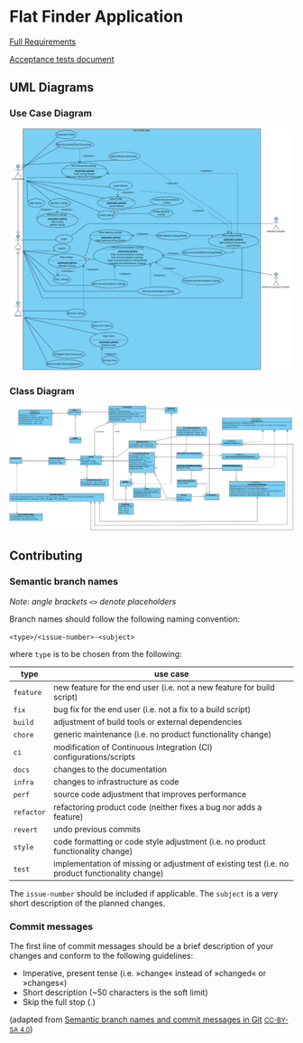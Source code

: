 # Flat Finder Application

[Full Requirements](docs/requirements/requirements.md)

[Acceptance tests document](docs/prototype/acceptance-tests.md)

## UML Diagrams

### Use Case Diagram

![](docs/requirements/use-case.svg)

### Class Diagram

![](docs/design/class-diagram.svg)

## Contributing

### Semantic branch names

*Note: angle brackets `<>` denote placeholders*

Branch names should follow the following naming convention:

`<type>/<issue-number>-<subject>`

where `type` is to be chosen from the following:

|type|use case|
|-|-|
|`feature`|new feature for the end user (i.e. not a new feature for build script)|
|`fix`|bug fix for the end user (i.e. not a fix to a build script)|
|`build`|adjustment of build tools or external dependencies|
|`chore`|generic maintenance (i.e. no product functionality change)|
|`ci`|modification of Continuous Integration (CI) configurations/scripts|
|`docs`|changes to the documentation|
|`infra`|changes to infrastructure as code|
|`perf`|source code adjustment that improves performance|
|`refactor`|refactoring product code (neither fixes a bug nor adds a feature)|
|`revert`|undo previous commits|
|`style`|code formatting or code style adjustment (i.e. no product functionality change)|
|`test`|implementation of missing or adjustment of existing test (i.e. no product functionality change)|

The `issue-number` should be included if applicable. The `subject` is a very short description of the planned changes.

### Commit messages

The first line of commit messages should be a brief description of your changes
and conform to the following guidelines:

- Imperative, present tense (i.e. »change« instead of »changed« or »changes«)
- Short description (~50 characters is the soft limit)
- Skip the full stop (.)

(adapted from [Semantic branch names and commit messages in Git](https://dev-tips.com/git/semantic-branch-names-and-commit-messages-in-git) <small>[CC-BY-SA 4.0](https://creativecommons.org/licenses/by-sa/4.0/)</small>)
